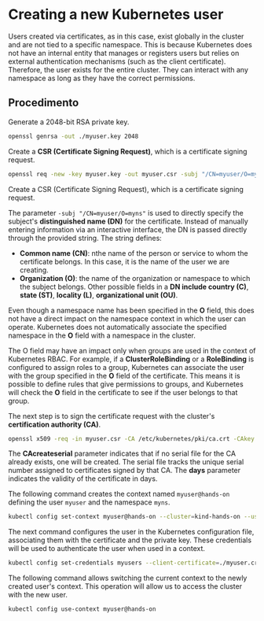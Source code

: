 # Creating a new Kubernetes user

Users created via certificates, as in this case, exist globally in the cluster and are not tied to a specific namespace. This is because Kubernetes does not have an internal entity that manages or registers users but relies on external authentication mechanisms (such as the client certificate). Therefore, the user exists for the entire cluster. They can interact with any namespace as long as they have the correct permissions.


## Procedimento 

Generate a 2048-bit RSA private key.

```bash
openssl genrsa -out ./myuser.key 2048
```

Create a **CSR (Certificate Signing Request)**, which is a certificate signing request.

```bash
openssl req -new -key myuser.key -out myuser.csr -subj "/CN=myuser/O=myns"
```

Create a CSR (Certificate Signing Request), which is a certificate signing request.

The parameter `-subj "/CN=myuser/O=myns"` is used to directly specify the subject's **distinguished name (DN)** for the certificate. Instead of manually entering information via an interactive interface, the DN is passed directly through the provided string. The string defines:

- **Common name (CN)**: nthe name of the person or service to whom the certificate belongs. In this case, it is the name of the user we are creating.
- **Organization (O)**: the name of the organization or namespace to which the subject belongs. Other possible fields in a **DN include country (C)**, **state (ST)**, **locality (L)**, **organizational unit (OU)**.

Even though a namespace name has been specified in the **O** field, this does not have a direct impact on the namespace context in which the user can operate. Kubernetes does not automatically associate the specified namespace in the **O** field with a namespace in the cluster.

The O field may have an impact only when groups are used in the context of Kubernetes RBAC. For example, if a **ClusterRoleBinding** or a **RoleBinding** is configured to assign roles to a group, Kubernetes can associate the user with the group specified in the **O** field of the certificate. This means it is possible to define rules that give permissions to groups, and Kubernetes will check the **O** field in the certificate to see if the user belongs to that group.

The next step is to sign the certificate request with the cluster's **certification authority (CA)**.

```bash
openssl x509 -req -in myuser.csr -CA /etc/kubernetes/pki/ca.crt -CAkey /etc/kubernetes/pki/ca.key -CAcreateserial -out myuser.crt -days 365
```

The **CAcreateserial** parameter indicates that if no serial file for the CA already exists, one will be created. The serial file tracks the unique serial number assigned to certificates signed by that CA. The **days** parameter indicates the validity of the certificate in days.

The following command creates the context named `myuser@hands-on` defining the user `myuser` and the namespace `myns`.

```bash
kubectl config set-context myuser@hands-on --cluster=kind-hands-on --user=myuser --namespace=myns
```

The next command configures the user in the Kubernetes configuration file, associating them with the certificate and the private key. These credentials will be used to authenticate the user when used in a context.

```bash
kubectl config set-credentials myusers --client-certificate=./myuser.crt --client_key=./myuser.key 
```

The following command allows switching the current context to the newly created user's context. This operation will allow us to access the cluster with the new user.

```bash
kubectl config use-context myuser@hands-on
```